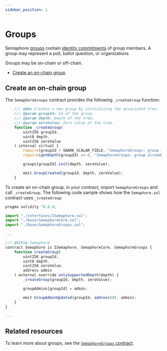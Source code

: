 ```yaml
---
sidebar_position: 1
---
```


# Groups

<!--Working outline
- What is a group
- What do groups contain
  - Identities
  - Root

- What are they used for
- Create a group
- Use a group
- Add identities
- Remove identities
-->

Semaphore [groups](/docs/glossary/#semaphore-group) contain [identity commitments](/docs/glossary/#identity-commitment) of group members.
A group may represent a poll, ballot question, or organizations 

Groups may be on-chain or off-chain.

- [Create an on-chain group](#create-an-on-chain-group)

## Create an on-chain group

The `SemaphoreGroups` contract provides the following `_createGroup` function:

```ts
    /// @dev Creates a new group by initializing the associated tree.
    /// @param groupId: Id of the group.
    /// @param depth: Depth of the tree.
    /// @param zeroValue: Zero value of the tree.
    function _createGroup(
        uint256 groupId,
        uint8 depth,
        uint256 zeroValue
    ) internal virtual {
        require(groupId < SNARK_SCALAR_FIELD, "SemaphoreGroups: group id must be < SNARK_SCALAR_FIELD");
        require(getDepth(groupId) == 0, "SemaphoreGroups: group already exists");

        groups[groupId].init(depth, zeroValue);

        emit GroupCreated(groupId, depth, zeroValue);
    }
```

To create an on-chain group, in your contract, import `SemaphoreGroups` and call `_createGroup`.
The following code sample shows how the `Semaphore.sol` contract uses `_createGroup`:

```ts
pragma solidity ^0.8.4;

import "./interfaces/ISemaphore.sol";
import "./base/SemaphoreCore.sol";
import "./base/SemaphoreGroups.sol";

...

/// @title Semaphore
contract Semaphore is ISemaphore, SemaphoreCore, SemaphoreGroups {
    function createGroup(
        uint256 groupId,
        uint8 depth,
        uint256 zeroValue,
        address admin
    ) external override onlySupportedDepth(depth) {
        _createGroup(groupId, depth, zeroValue);

        groupAdmins[groupId] = admin;

        emit GroupAdminUpdated(groupId, address(0), admin);
    }
}

...

```

## Related resources

To learn more about groups, see the [`SemaphoreGroups` contract](https://github.com/semaphore-protocol/semaphore/blob/main/contracts/base/SemaphoreGroups.sol).